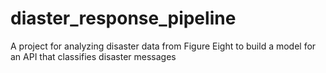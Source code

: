 # diaster_response_pipeline
A project for analyzing disaster data from Figure Eight to build a model for an API that classifies disaster messages
